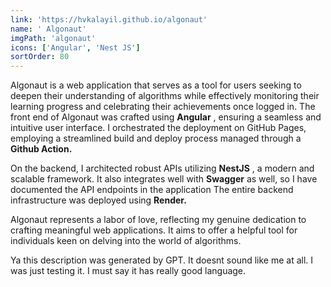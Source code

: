 ```yaml
---
link: 'https://hvkalayil.github.io/algonaut'
name: ' Algonaut'
imgPath: 'algonaut'
icons: ['Angular', 'Nest JS']
sortOrder: 80
---
```

Algonaut is a web application that serves as a tool for users seeking to deepen their understanding of algorithms while effectively monitoring their learning progress and celebrating their achievements once logged in. The front end of Algonaut was crafted using **Angular** , ensuring a seamless and intuitive user interface. I orchestrated the deployment on GitHub Pages, employing a streamlined build and deploy process managed through a **Github Action.**

On the backend, I architected robust APIs utilizing **NestJS** , a modern and scalable framework. It also integrates well with **Swagger** as well, so I have documented the API endpoints in the application The entire backend infrastructure was deployed using **Render.**

Algonaut represents a labor of love, reflecting my genuine dedication to crafting meaningful web applications. It aims to offer a helpful tool for individuals keen on delving into the world of algorithms.

Ya this description was generated by GPT. It doesnt sound like me at all. I was just testing it. I must say it has really good language.
